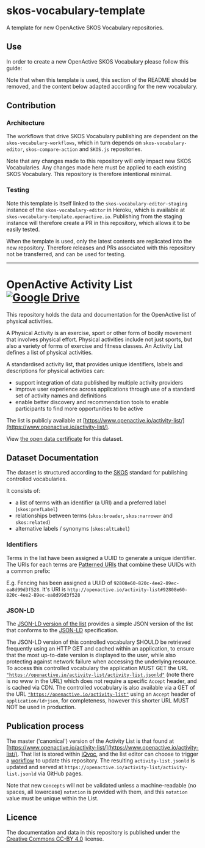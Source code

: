 # skos-vocabulary-template
A template for new OpenActive SKOS Vocabulary repositories.

## Use

In order to create a new OpenActive SKOS Vocabulary please follow this guide:

Note that when this template is used, this section of the README should be removed, and the content below adapted according for the new vocabulary.

## Contribution

### Architecture

The workflows that drive SKOS Vocabulary publishing are dependent on the `skos-vocabulary-workflows`, which in turn depends on `skos-vocabulary-editor`, `skos-compare-action` and `SKOS.js` repositories.

Note that any changes made to this repository will only impact new SKOS Vocabularies. Any changes made here must be applied to each existing SKOS Vocabulary. This repository is therefore intentional minimal.

### Testing

Note this template is itself linked to the `skos-vocabulary-editor-staging` instance of the `skos-vocabulary-editor` in Heroku, which is available at `skos-vocabulary-template.openactive.io`. Publishing from the staging instance will therefore create a PR in this repository, which allows it to be easily tested.

When the template is used, only the latest contents are replicated into the new repository. Therefore releases and PRs associated with this repository not be transferred, and can be used for testing.

---

# OpenActive Activity List [![Google Drive](https://img.shields.io/badge/Google%20Drive-4285F4?logo=google-drive&logoColor=white)](https://drive.google.com/drive/folders/11Be4Ang3CRbwdsgsxZAbQLBP37nM1swn?usp=sharing)

This repository holds the data and documentation for the OpenActive list of physical activities.

A Physical Activity is an exercise, sport or other form of bodily movement that involves physical effort. 
Physical activities include not just sports, but also a variety of forms of exercise and fitness classes. 
An Activity List defines a list of physical activities.

A standardised activity list, that provides unique identifiers, labels and descriptions for physical activities can:

* support integration of data published by multiple activity providers
* improve user experience across applications through use of a standard set of activity names and definitions
* enable better discovery and recommendation tools to enable participants to find more opportunities to be active

The list is publicly available at [https://www.openactive.io/activity-list/](https://www.openactive.io/activity-list/).

View [the open data certificate](https://certificates.theodi.org/en/datasets/215260/certificate) for this dataset.

## Dataset Documentation

The dataset is structured according to the [SKOS](https://www.w3.org/TR/skos-primer/) standard for publishing controlled vocabularies.

It consists of:

* a list of terms with an identifier (a URI) and a preferred label (`skos:prefLabel`)
* relationships between terms (`skos:broader`, `skos:narrower` and `skos:related`)
* alternative labels / synonyms (`skos:altLabel`)

### Identifiers

Terms in the list have been assigned a UUID to generate a unique identifier. The URIs for each terms are [Patterned URIs](http://patterns.dataincubator.org/book/patterned-uris.html) that combine these UUIDs with a common prefix:

E.g. Fencing has been assigned a UUID of `92808e60-820c-4ee2-89ec-ea8d99d3f528`. It's URI is `http://openactive.io/activity-list#92808e60-820c-4ee2-89ec-ea8d99d3f528`

### JSON-LD

The [JSON-LD version of the list](https://openactive.io/activity-list/activity-list.jsonld) provides a simple JSON version of the list that conforms to the [JSON-LD](https://www.w3.org/TR/json-ld/) specification.

The JSON-LD version of this controlled vocabulary SHOULD be retrieved frequently using an HTTP GET and cached within an application, to ensure that the most up-to-date version is displayed to the user, while also protecting against network failure when accessing the underlying resource. To access this controlled vocabulary the application MUST GET the URL [`"https://openactive.io/activity-list/activity-list.jsonld"`](https://openactive.io/activity-list/activity-list.jsonld) (note there is no www in the URL) which does not require a specific `Accept` header, and is cached via CDN. The controlled vocabulary is also available via a GET of the URL [`"https://openactive.io/activity-list"`](https://openactive.io/activity-list) using an `Accept` header of `application/ld+json`, for completeness, however this shorter URL MUST NOT be used in production.

## Publication process

The master ('canonical') version of the Activity List is that found at [https://www.openactive.io/activity-list/](https://www.openactive.io/activity-list/). That list is stored within [iQvoc](http://iqvoc.net/), and the list editor can choose to trigger a [workflow](https://github.com/openactive/skos-vocabulary-workflows) to update this repository. The resulting `activity-list.jsonld` is updated and served at `https://openactive.io/activity-list/activity-list.jsonld` via GitHub pages.

Note that new `Concepts` will not be validated unless a machine-readable (no spaces, all lowercase) `notation` is provided with them, and this `notation` value must be unique within the List.

## Licence

The documentation and data in this repository is published under 
the [Creative Commons CC-BY 4.0](https://creativecommons.org/licenses/by/4.0/) license.


